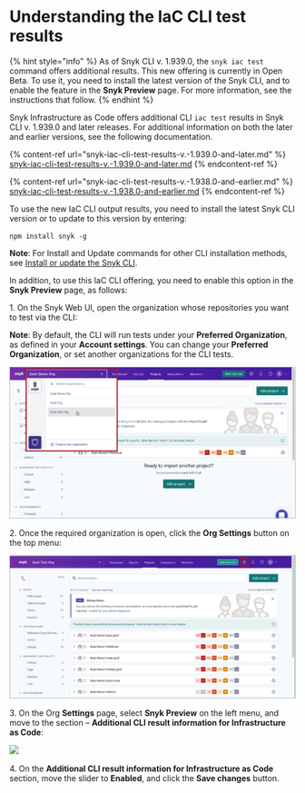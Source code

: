 # Understanding the IaC CLI test results

{% hint style="info" %}
As of Snyk CLI v. 1.939.0, the `snyk iac test` command offers additional results. This new offering is currently in Open Beta. To use it, you need to install the latest version of the Snyk CLI, and to enable the feature in the **Snyk Preview** page. For more information, see the instructions that follow.
{% endhint %}

Snyk Infrastructure as Code offers additional CLI `iac test` results in Snyk CLI v. 1.939.0 and later releases. For additional information on both the later and earlier versions, see the following documentation.

{% content-ref url="snyk-iac-cli-test-results-v.-1.939.0-and-later.md" %}
[snyk-iac-cli-test-results-v.-1.939.0-and-later.md](snyk-iac-cli-test-results-v.-1.939.0-and-later.md)
{% endcontent-ref %}

{% content-ref url="snyk-iac-cli-test-results-v.-1.938.0-and-earlier.md" %}
[snyk-iac-cli-test-results-v.-1.938.0-and-earlier.md](snyk-iac-cli-test-results-v.-1.938.0-and-earlier.md)
{% endcontent-ref %}

To use the new IaC CLI output results, you need to install the latest Snyk CLI version or to update to this version by entering:

```
npm install snyk -g 
```

**Note**: For Install and Update commands for other CLI installation methods, see [Install or update the Snyk CLI](../../../../snyk-cli/install-the-snyk-cli.md).

In addition, to use this IaC CLI offering, you need to enable this option in the **Snyk Preview** page, as follows:

1\. On the Snyk Web UI, open the organization whose repositories you want to test via the CLI:

**Note**: By default, the CLI will run tests under your **Preferred Organization**, as defined in your **Account settings**. You can change your **Preferred Organization**, or set another organizations for the CLI tests.

![](<../../../../.gitbook/assets/OS - Automatic Dependency Upgrade - Selecting Organization (1) (1) (1) (1) (1) (1) (1) (1) (1) (1) (1) (1) (1) (1) (1) (1) (1) (1) (1) (1) (1) (1) (1) (1) (1) (1) (1) (1) (1) (1) (1) (1) (1) (1) (1) (1) (1) (1) (1) (1) (1) (1) (1) (1) (1) (1) (1) (9).png>)

2\. Once the required organization is open, click the **Org Settings** button on the top menu:

![](<../../../../.gitbook/assets/OS - Automatic Dependency Upgrade - Org Settings button (1) (1) (1) (1) (1) (1) (1) (1) (1) (1) (1) (1) (1) (1) (1) (1) (1) (1) (1) (1) (1) (1) (1) (1) (1) (1) (1) (1) (1) (1) (1) (1) (1) (1) (1) (1) (1) (1) (1) (1) (1) (1) (1) (1) (1) (1) (1).png>)

3\. On the Org **Settings** page, select **Snyk Preview** on the left menu, and move to the section – **Additional CLI result information for Infrastructure as Code**:

![](<../../../../.gitbook/assets/IaC - CLI - New results - Enabling in Snyk Preview - Section.png>)

4\. On the **Additional CLI result information for Infrastructure as Code** section, move the slider to **Enabled**, and click the **Save changes** button.

